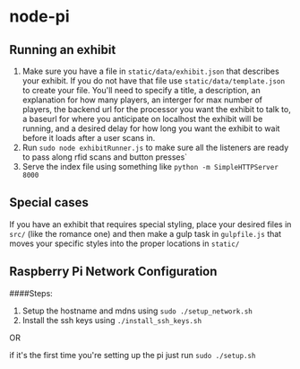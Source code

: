 # node-pi

## Running an exhibit
1. Make sure you have a file in `static/data/exhibit.json` that describes your exhibit. If you do not have that file use `static/data/template.json` to create your file. You'll need to specify a title, a description, an explanation for how many players, an interger for max number of players, the backend url for the processor you want the exhibit to talk to, a baseurl for where you anticipate on localhost the exhibit will be running, and a desired delay for how long you want the exhibit to wait before it loads after a user scans in.
2. Run `sudo node exhibitRunner.js` to make sure all the listeners are ready to pass along rfid scans and button presses`
3. Serve the index file using something like `python -m SimpleHTTPServer 8000`

## Special cases
If you have an exhibit that requires special styling, place your desired files in `src/` (like the romance one) and then make a gulp task in `gulpfile.js` that moves your specific styles into the proper locations in `static/`

## Raspberry Pi Network Configuration

####Steps:
1. Setup the hostname and mdns using ```sudo ./setup_network.sh```
2. Install the ssh keys using ```./install_ssh_keys.sh``` 

OR

if it's the first time you're setting up the pi just run `sudo ./setup.sh`
